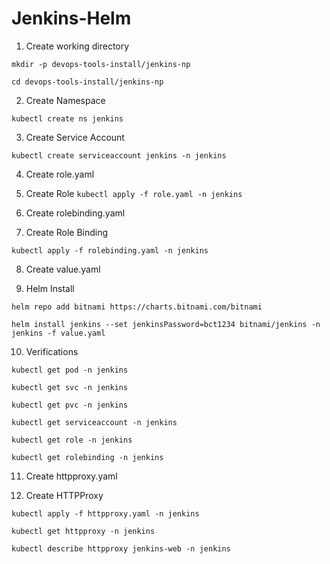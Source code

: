 # Jenkins-Helm

1. Create working directory

`mkdir -p devops-tools-install/jenkins-np`

`cd devops-tools-install/jenkins-np`

2. Create Namespace

`kubectl create ns jenkins`

3. Create Service Account

`kubectl create serviceaccount jenkins -n jenkins`

4. Create role.yaml

5. Create Role
`kubectl apply -f role.yaml -n jenkins`

6. Create rolebinding.yaml

7. Create Role Binding

`kubectl apply -f rolebinding.yaml -n jenkins`

8. Create value.yaml

9. Helm Install

`helm repo add bitnami https://charts.bitnami.com/bitnami`

`helm install jenkins --set jenkinsPassword=bct1234 bitnami/jenkins -n jenkins -f value.yaml`

10. Verifications

`kubectl get pod -n jenkins`

`kubectl get svc -n jenkins`

`kubectl get pvc -n jenkins`

`kubectl get serviceaccount -n jenkins`

`kubectl get role -n jenkins`

`kubectl get rolebinding -n jenkins`

11. Create httpproxy.yaml

12. Create HTTPProxy

`kubectl apply -f httpproxy.yaml -n jenkins`

`kubectl get httpproxy -n jenkins`

`kubectl describe httpproxy jenkins-web -n jenkins`
